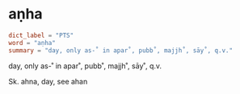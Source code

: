 # aṇha

``` toml
dict_label = "PTS"
word = "aṇha"
summary = "day, only as-˚ in apar˚, pubb˚, majjh˚, sāy˚, q.v."
```

day, only as\-˚ in apar˚, pubb˚, majjh˚, sāy˚, q.v.

Sk. ahna, day, see ahan

